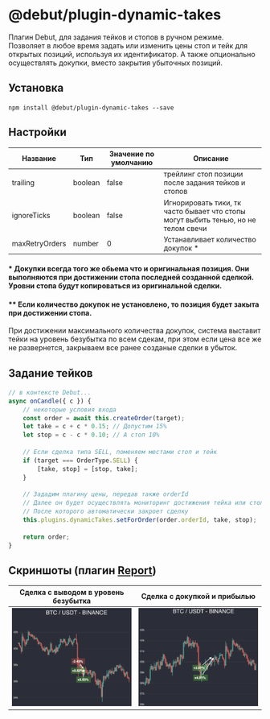# @debut/plugin-dynamic-takes
Плагин Debut, для задания тейков и стопов в ручном режиме. Позволяет в любое время задать или изменить цены стоп и тейк для открытых позиций, используя их идентификатор. А также опционально осуществлять докупки, вместо закрытия убыточных позиций.

## Установка

```
npm install @debut/plugin-dynamic-takes --save
```

## Настройки

| Название | Тип | Значение по умолчанию | Описание   |
|-----------|------------|----------|------------|
| trailing  |  boolean | false | трейлинг стоп позиции после задания тейков и стопов |
| ignoreTicks  |  boolean | false | Игнорировать тики, тк часто бывает что стопы могут выбить тенью, но не телом свечи |
| maxRetryOrders  |  number | 0 | Устанавливает количество докупок * |

#### \* Докупки всегда того же обьема что и оригинальная позиция. Они выполняются при достижении стопа последней созданной сделкой. Уровни стопа будут копироваться из оригинальной сделки.

#### \*\* Если количество докупок не установлено, то позиция будет закыта при достижении стопа.
При достижении максимального количества докупок, система выставит тейки на уровень безубытка по всем сдекам, при этом если цена все же не развернется, закрываем все ранее созданые сделки в убыток.

## Задание тейков
```javascript
// в контексте Debut...
async onCandle({ c }) {
    // некоторые условия входа
    const order = await this.createOrder(target);
    let take = c + c * 0.15; // Допустим 15%
    let stop = c - c * 0.10; // А стоп 10%

    // Если сделка типа SELL, поменяем местами стоп и тейк
    if (target === OrderType.SELL) {
        [take, stop] = [stop, take];
    }

    // Зададим плагину цены, передав также orderId
    // Далее он будет осуществлять мониторинг достижения тейка или стопа
    // После которого автоматически закроет сделку
    this.plugins.dynamicTakes.setForOrder(order.orderId, take, stop);

    return order;
}
```

## Скриншоты (плагин [Report](../report/))

Сделка с выводом в уровень безубытка            |  Сделка с докупкой и прибылью
:------------------------------------------------------------------:|:-------------------------------------------------------------------------:
<img alt="Сделка с выводом в 0" src="img/screen1.png" width="400">  |  <img alt="Прибыльная делка с докупкой" src="img/screen2.png" width="400">
